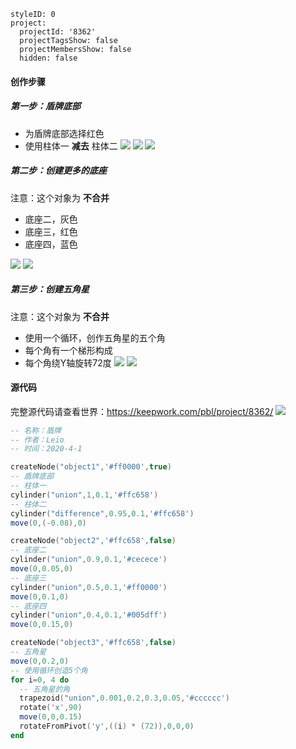 ```@Project
styleID: 0
project:
  projectId: '8362'
  projectTagsShow: false
  projectMembersShow: false
  hidden: false

```
#### 创作步骤
##### 第一步：盾牌底部
- 为盾牌底部选择红色
- 使用柱体一 **减去** 柱体二 
![](https://api.keepwork.com/storage/v0/siteFiles/11332/raw#1585723830260image.png)
![](https://api.keepwork.com/storage/v0/siteFiles/11333/raw#1585723947012image.png)
![](https://api.keepwork.com/storage/v0/siteFiles/11334/raw#1585723961952image.png)







##### 第二步：创建更多的底座
注意：这个对象为 **不合并**
- 底座二，灰色
- 底座三，红色
- 底座四，蓝色
 
 ![](https://api.keepwork.com/storage/v0/siteFiles/11335/raw#1585724291845image.png)
 ![](https://api.keepwork.com/storage/v0/siteFiles/11336/raw#1585724365477image.png)
  

##### 第三步：创建五角星
注意：这个对象为 **不合并**
- 使用一个循环，创作五角星的五个角
- 每个角有一个梯形构成
- 每个角绕Y轴旋转72度
 ![](https://api.keepwork.com/storage/v0/siteFiles/11341/raw#1585724802298image.png)
 ![](https://api.keepwork.com/storage/v0/siteFiles/11342/raw#1585724990799image.png)


#### 源代码
完整源代码请查看世界：https://keepwork.com/pbl/project/8362/
 ![](https://api.keepwork.com/storage/v0/siteFiles/11344/raw#1585725164722image.png)

```lua
-- 名称：盾牌
-- 作者：Leio
-- 时间：2020-4-1

createNode("object1",'#ff0000',true)
-- 盾牌底部
-- 柱体一
cylinder("union",1,0.1,'#ffc658')
-- 柱体二
cylinder("difference",0.95,0.1,'#ffc658')
move(0,(-0.08),0)

createNode("object2",'#ffc658',false)
-- 底座二
cylinder("union",0.9,0.1,'#cecece')
move(0,0.05,0)
-- 底座三
cylinder("union",0.5,0.1,'#ff0000')
move(0,0.1,0)
-- 底座四
cylinder("union",0.4,0.1,'#005dff')
move(0,0.15,0)

createNode("object3",'#ffc658',false)
-- 五角星
move(0,0.2,0)
-- 使用循环创造5个角
for i=0, 4 do
  -- 五角星的角
  trapezoid("union",0.001,0.2,0.3,0.05,'#cccccc')
  rotate('x',90)
  move(0,0,0.15)
  rotateFromPivot('y',((i) * (72)),0,0,0)
end
```
